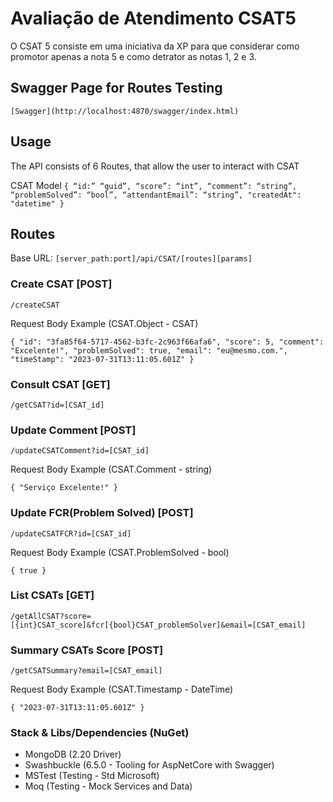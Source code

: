 ﻿# Avaliação de Atendimento CSAT5

O CSAT 5 consiste em uma iniciativa da XP para que considerar como promotor
apenas a nota 5 e como detrator as notas 1, 2 e 3.


## Swagger Page for Routes Testing

`[Swagger](http://localhost:4870/swagger/index.html)`

## Usage

The API consists of 6 Routes, that allow the user to interact with CSAT

CSAT Model
`{
    “id:” “guid”,
    “score”: “int”,
    “comment”: “string”,
    “problemSolved”: “bool”,
    “attendantEmail”: “string”,
    "createdAt": "datetime"
}`

## Routes

Base URL:
`[server_path:port]/api/CSAT/[routes][params]`

### Create CSAT [POST]

`/createCSAT`

Request Body Example (CSAT.Object - CSAT)

`{
  "id": "3fa85f64-5717-4562-b3fc-2c963f66afa6",
  "score": 5,
  "comment": "Excelente!",
  "problemSolved": true,
  "email": "eu@mesmo.com.",
  "timeStamp": "2023-07-31T13:11:05.601Z"
}
`

### Consult CSAT [GET]

`/getCSAT?id=[CSAT_id]`


### Update Comment [POST]

`/updateCSATComment?id=[CSAT_id]`

Request Body Example (CSAT.Comment - string)

`{
  "Serviço Excelente!"
}
`

### Update FCR(Problem Solved) [POST]

`/updateCSATFCR?id=[CSAT_id]`

Request Body Example (CSAT.ProblemSolved - bool)

`{
    true
}
`

### List CSATs [GET]

`/getAllCSAT?score=[{int}CSAT_score]&fcr[{bool}CSAT_problemSolver]&email=[CSAT_email]`

### Summary CSATs Score [POST]

`/getCSATSummary?email=[CSAT_email]`

Request Body Example (CSAT.Timestamp - DateTime)

`{
  "2023-07-31T13:11:05.601Z"
}
`

### Stack & Libs/Dependencies (NuGet)

- MongoDB (2.20 Driver)
- Swashbuckle (6.5.0 - Tooling for AspNetCore with Swagger)
- MSTest (Testing - Std Microsoft)
- Moq (Testing - Mock Services and Data)
